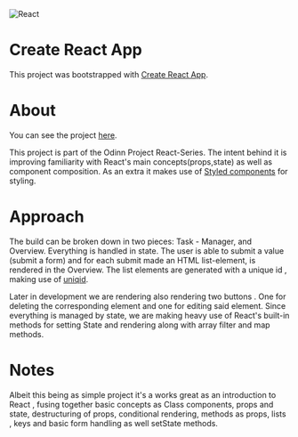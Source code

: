 <img src="https://img.shields.io/badge/React-20232A?style=for-the-badge&logo=react&logoColor=61DAFB" alt="React"/>

# Create React App

This project was bootstrapped with [Create React App](https://github.com/facebook/create-react-app).

# About

You can see the project <a href="https://kiwasthal.github.io/task-app/">here</a>.

This project is part of the Odinn Project React-Series. The intent behind it is improving familiarity with React's main concepts(props,state) as well as component composition. As an extra it makes use of <a href="https://styled-components.com/">Styled components</a> for styling.

# Approach

The build can be broken down in two pieces: Task - Manager, and Overview. Everything is handled in state. The user is able to submit a value (submit a form) and for each submit made an HTML list-element, is rendered in the Overview. The list elements are generated with a unique id , making use of <a href="https://www.npmjs.com/package/uniqid">uniqid</a>.

Later in development we are rendering also rendering two buttons . One for deleting the corresponding element and one for editing said element. Since everything is managed by state, we are making heavy use of React's built-in methods for setting State and rendering along with array filter and map methods.

# Notes

Albeit this being as simple project it's a works great as an introduction to React , fusing together basic concepts as Class components, props and state, destructuring of props, conditional rendering, methods as props, lists , keys and basic form handling as well setState methods.
